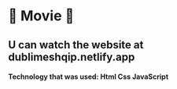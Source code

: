 # 🎥 Movie 🎥

## U can watch the website at dublimeshqip.netlify.app

####  Technology that was used: Html Css JavaScript